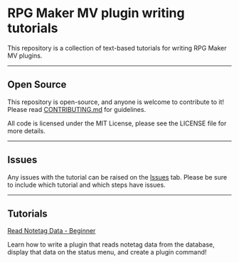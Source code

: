 # RPG Maker MV plugin writing tutorials

This repository is a collection of text-based tutorials for writing RPG Maker MV plugins.

---
## Open Source

This repository is open-source, and anyone is welcome to contribute to it! Please read [CONTRIBUTING.md](./CONTRIBUTING.md) for guidelines.

All code is licensed under the MIT License, please see the LICENSE file for more details.

---
## Issues

Any issues with the tutorial can be raised on the [Issues](https://github.com/aloeguvner/tutorials/issues) tab. Please be sure to include which tutorial and which steps have issues.

---
## Tutorials

[Read Notetag Data - Beginner](./Tutorials/ALOE_NotetagBeginner/ALOE_NotetagBeginner.md)

Learn how to write a plugin that reads notetag data from the database, display that data on the status menu, and create a plugin command!
